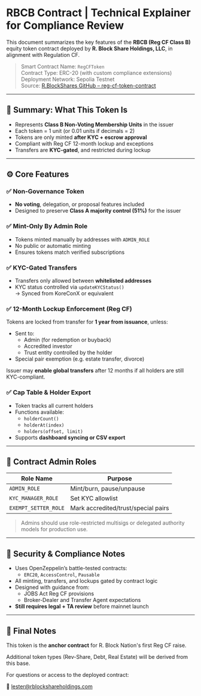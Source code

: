 # RBCB Contract | Technical Explainer for Compliance Review

This document summarizes the key features of the **RBCB (Reg CF Class B)** equity token contract deployed by **R. Block Share Holdings, LLC**, in alignment with Regulation CF.

> Smart Contract Name: `RegCFToken`  
> Contract Type: ERC-20 (with custom compliance extensions)  
> Deployment Network: Sepolia Testnet  
> Source: [R.BlockShares GitHub – reg-cf-token-contract](https://github.com/LesKemVal/R.BlockShares)

---

## 🔐 Summary: What This Token Is

- Represents **Class B Non-Voting Membership Units** in the issuer
- Each token = 1 unit (or 0.01 units if decimals = 2)
- Tokens are only minted **after KYC + escrow approval**
- Compliant with Reg CF 12-month lockup and exceptions
- Transfers are **KYC-gated**, and restricted during lockup

---

## ⚙️ Core Features

### ✅ Non-Governance Token

- **No voting**, delegation, or proposal features included
- Designed to preserve **Class A majority control (51%)** for the issuer

### ✅ Mint-Only By Admin Role

- Tokens minted manually by addresses with `ADMIN_ROLE`
- No public or automatic minting
- Ensures tokens match verified subscriptions

### ✅ KYC-Gated Transfers

- Transfers only allowed between **whitelisted addresses**
- KYC status controlled via `updateKYCStatus()`  
  → Synced from KoreConX or equivalent

### ✅ 12-Month Lockup Enforcement (Reg CF)

Tokens are locked from transfer for **1 year from issuance**, unless:

- Sent to:
  - Admin (for redemption or buyback)
  - Accredited investor
  - Trust entity controlled by the holder
- Special pair exemption (e.g. estate transfer, divorce)

Issuer may **enable global transfers** after 12 months if all holders are still KYC-compliant.

### ✅ Cap Table & Holder Export

- Token tracks all current holders
- Functions available:
  - `holderCount()`
  - `holderAt(index)`
  - `holders(offset, limit)`
- Supports **dashboard syncing or CSV export**

---

## 📎 Contract Admin Roles

| Role Name            | Purpose                            |
|----------------------|-------------------------------------|
| `ADMIN_ROLE`         | Mint/burn, pause/unpause            |
| `KYC_MANAGER_ROLE`   | Set KYC allowlist                   |
| `EXEMPT_SETTER_ROLE` | Mark accredited/trust/special pairs |

> Admins should use role-restricted multisigs or delegated authority models for production use.

---

## 🔐 Security & Compliance Notes

- Uses OpenZeppelin’s battle-tested contracts:
  - `ERC20`, `AccessControl`, `Pausable`
- All minting, transfers, and lockups gated by contract logic
- Designed with guidance from:
  - JOBS Act Reg CF provisions
  - Broker-Dealer and Transfer Agent expectations
- **Still requires legal + TA review** before mainnet launch

---

## 📝 Final Notes

This token is the **anchor contract** for R. Block Nation's first Reg CF raise.

Additional token types (Rev-Share, Debt, Real Estate) will be derived from this base.

For questions or access to the deployed contract:

📧 [lester@rblockshareholdings.com](mailto:lester@rblockshareholdings.com)


